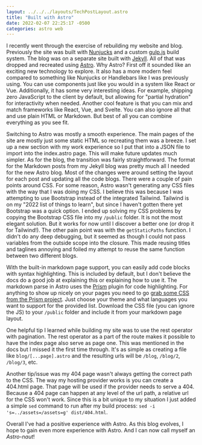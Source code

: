 ```yaml
---
layout: ../../../layouts/TechPostLayout.astro
title: "Built with Astro"
date: 2022-02-07 22:25:17 -0500
categories: astro web
---
```


I recently went through the exercise of rebuilding my website and blog. Previously
the site was built with [Nunjucks](https://mozilla.github.io/nunjucks/) and a custom
[gulp.js](https://gulpjs.com/) build system. The blog was on a separate site
built with [Jekyll](https://jekyllrb.com/). All of that was dropped and recreated
using [Astro](https://astro.build/). Why Astro? First off
it sounded like an exciting new technology to explore. It also has a more modern feel
compared to something like Nunjucks or Handlebars like I was previously using.
You can use components just like you would in a system like React or Vue.
Additionally, it has some very interesting ideas. For example, shipping zero JavaScript
to the client by default, but allowing for "partial hydration" for interactivity
when needed. Another cool feature is that you can mix and match frameworks
like React, Vue, and Svelte. You can also ignore all that and use plain HTML
or Markdown. But best of all you can combine everything as you see fit.

Switching to Astro was mostly a smooth experience. The main pages of the site
are mostly just some static HTML so recreating them was a breeze. I set up a new
section with my work experience so I put that into a JSON file to import into
the index.astro page. This will make future updates much simpler. As for the blog,
the transition was fairly straightforward. The format for the Markdown posts from my Jekyll
blog was pretty much all I needed for the new Astro blog. Most of the changes
were around setting the layout for each post and updating all the code blogs.
There were a couple of pain points around CSS. For some reason, Astro wasn't
generating any CSS files with the way that I was doing my CSS. I believe this was
because I was attempting to use Bootstrap instead of the integrated Tailwind.
Tailwind is on my "2022 list of things to learn", but since I haven't gotten there
yet Bootstrap was a quick option. I ended up solving my CSS problems by copying
the Bootstrap CSS file into my `/public` folder. It is not the most elegant solution.
But it works for now until I discover a better one (or drop it for Tailwind!).
The other pain point was with the `getStaticPaths` function. I didn't
do any deep debugging, but it seemed as though I could not pass variables from
the outside scope into the closure. This made reusing titles and taglines annoying
and foiled my attempt to reuse the same function between two different blogs.

With the built-in markdown page support, you can easily add code blocks with syntax
highlighting. This is included by default, but I don't believe the docs do a good
job at explaining this or explaining how to use it. The markdown parse in Astro
uses the [Prism](https://prismjs.com/) plugin for code highlighting. For
anything to show up nicely on your pages you need to go
[grab some CSS from the Prism project](https://prismjs.com/download.html#themes=prism-tomorrow&languages=markup+css+clike+javascript).
Just choose your theme and what languages you want to support for the provided list.
Download the CSS file (you can ignore the JS) to your `/public` folder and include
it from your markdown page layout.

One helpful tip I learned while building my site was to use the rest operator
with pagination. The rest operator as a part of the route makes it possible to
have the index page also serve as page one. This was mentioned in the docs but
I missed it the first time through. It's as simple as creating a file like
`blog/[...page].astro` and the resulting urls will be `/blog`, `/blog/2`, `/blog/3`,
etc.

Another tip/issue was my 404 page wasn't always getting the correct path to the
CSS. The way my hosting provider works is you can create a 404.html page. That page
will be used if the provider needs to serve a 404. Because a 404
page can happen at any level of the url path, a relative url for the CSS won't work.
Since this is a bit unique to my situation I just added a simple `sed` command to run
after my build process: `sed -i 's=../assets=/assets=g' dist/404.html`.

Overall I've had a positive experience with Astro. As this blog evolves, I hope
to gain even more experience with Astro. And I can now call myself an *Astro-naut*!
